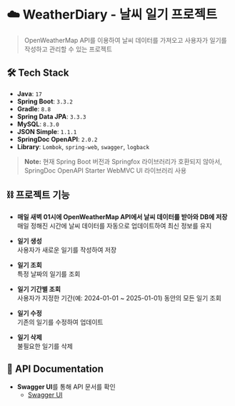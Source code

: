 #  ☁️️ WeatherDiary - 날씨 일기 프로젝트

> OpenWeatherMap API를 이용하여 날씨 데이터를 가져오고 사용자가 일기를 작성하고 관리할 수 있는 프로젝트

## 🛠️ Tech Stack

- **Java**: `17`
- **Spring Boot**: `3.3.2`
- **Gradle**: `8.8`
- **Spring Data JPA**: `3.3.3`
- **MySQL**: `8.3.0`
- **JSON Simple**: `1.1.1`
- **SpringDoc OpenAPI**: `2.0.2`
- **Library**: `Lombok`, `spring-web`, `swagger`, `logback`

> **Note:** 현재 Spring Boot 버전과 Springfox 라이브러리가 호환되지 않아서, SpringDoc OpenAPI Starter WebMVC UI 라이브러리 사용

## ⛓️ 프로젝트 기능

- **매일 새벽 01시에 OpenWeatherMap API에서 날씨 데이터를 받아와 DB에 저장**  
  매일 정해진 시간에 날씨 데이터를 자동으로 업데이트하여 최신 정보를 유지


- **일기 생성**  
  사용자가 새로운 일기를 작성하여 저장


- **일기 조회**  
  특정 날짜의 일기를 조회


- **일기 기간별 조회**  
  사용자가 지정한 기간(예: 2024-01-01 ~ 2025-01-01) 동안의 모든 일기 조회


- **일기 수정**  
  기존의 일기를 수정하여 업데이트


- **일기 삭제**  
  불필요한 일기를 삭제

## 📜 API Documentation

- **Swagger UI**를 통해 API 문서를 확인
  - [Swagger UI](http://localhost:8080/swagger-ui/index.html)